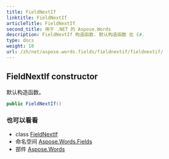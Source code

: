 ```yaml
---
title: FieldNextIf
linktitle: FieldNextIf
articleTitle: FieldNextIf
second_title: 用于 .NET 的 Aspose.Words
description: FieldNextIf 构造函数. 默认构造函数 在 C#.
type: docs
weight: 10
url: /zh/net/aspose.words.fields/fieldnextif/fieldnextif/
---
```

## FieldNextIf constructor

默认构造函数。

```csharp
public FieldNextIf()
```

### 也可以看看

* class [FieldNextIf](../)
* 命名空间 [Aspose.Words.Fields](../../../aspose.words.fields/)
* 部件 [Aspose.Words](../../../)
